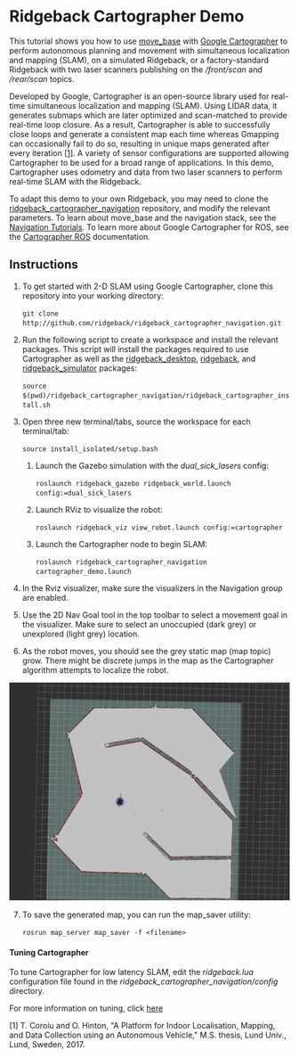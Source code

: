 # Ridgeback Cartographer Demo

This tutorial shows you how to use [move_base](http://wiki.ros.org/move_base) with [Google Cartographer](https://github.com/googlecartographer) to perform autonomous planning and movement with simultaneous localization and mapping (SLAM), on a simulated Ridgeback, or a factory-standard Ridgeback with two laser scanners publishing on the */front/scan* and */rear/scan* topics.

Developed by Google, Cartographer is an open-source library used for real-time simultaneous localization and mapping (SLAM). Using LIDAR data, it generates submaps which are later optimized and scan-matched to provide real-time loop closure. As a result, Cartographer is able to successfully close loops and generate a consistent map each time whereas Gmapping can occasionally fail to do so, resulting in unique maps generated after every iteration [[1](https://lup.lub.lu.se/student-papers/search/publication/8915402)]. A variety of sensor configurations are supported allowing Cartographer to be used for a broad range of applications. In this demo, Cartographer uses odometry and data from two laser scanners to perform real-time SLAM with the Ridgeback.

To adapt this demo to your own Ridgeback, you may need to clone the [ridgeback_cartographer_navigation](http://github.com/ridgeback/ridgeback_cartographer_navigation.git) repository, and modify the relevant parameters. To learn about move_base and the navigation stack, see the [Navigation Tutorials](http://wiki.ros.org/navigation/Tutorials). To learn more about Google Cartographer for ROS, see the [Cartographer ROS](https://google-cartographer-ros.readthedocs.io/en/latest/) documentation.

## Instructions

  1. To get started with 2-D SLAM using Google Cartographer, clone this repository into your working directory:

     `git clone http://github.com/ridgeback/ridgeback_cartographer_navigation.git`

  2. Run the following script to create a workspace and install the relevant packages. This script will install the packages required to use Cartographer as well as the [ridgeback_desktop](https://github.com/ridgeback/ridgeback_desktop), [ridgeback](https://github.com/ridgeback/ridgeback), and [ridgeback_simulator](https://github.com/ridgeback/ridgeback_simulator) packages:

     `source $(pwd)/ridgeback_cartographer_navigation/ridgeback_cartographer_install.sh`

  3. Open three new terminal/tabs, source the workspace for each terminal/tab:

     `source install_isolated/setup.bash`

      1. Launch the Gazebo simulation with the *dual_sick_lasers* config:

         `roslaunch ridgeback_gazebo ridgeback_world.launch config:=dual_sick_lasers`

      2. Launch RViz to visualize the robot:

         `roslaunch ridgeback_viz view_robot.launch config:=cartographer`

      3. Launch the Cartographer node to begin SLAM:

         `roslaunch ridgeback_cartographer_navigation cartographer_demo.launch`

  4. In the Rviz visualizer, make sure the visualizers in the Navigation group are enabled.

  5. Use the 2D Nav Goal tool in the top toolbar to select a movement goal in the visualizer. Make sure to select an unoccupied (dark grey) or unexplored (light grey) location.

  6. As the robot moves, you should see the grey static map (map topic) grow. There might be discrete jumps in the map as the Cartographer algorithm attempts to localize the robot.

  ![Ridgeback World Map](ridgeback_cartographer.png)

  7. To save the generated map, you can run the map_saver utility:

     `rosrun map_server map_saver -f <filename>`

#### Tuning Cartographer

To tune Cartographer for low latency SLAM, edit the *ridgeback.lua* configuration file found in the *ridgeback_cartographer_navigation/config* directory.

For more information on tuning, click [here](http://google-cartographer-ros.readthedocs.io/en/latest/tuning.html)

[1] T. Coroiu and O. Hinton, "A Platform for Indoor Localisation,
Mapping, and Data Collection using an
Autonomous Vehicle," M.S. thesis, Lund Univ., Lund, Sweden, 2017.
